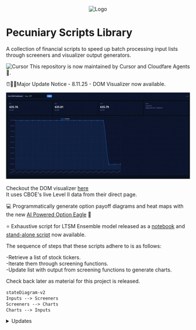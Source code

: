 <p align="center">  
<img src="https://github.com/Photon1c/PecuniaryScriptsLibrary/blob/main/inputs/logo.png?raw=true" alt="Logo"/>
</p>  
    
# Pecuniary Scripts Library

A collection of financial scripts to speed up batch processing input lists through screeners and visualizer output generators.  

![Cursor](https://camo.githubusercontent.com/496f1515f3e17ce1afe69703f2f708409cf48325a64b654e1788d9e2ea8c17c6/68747470733a2f2f61692d637572736f722e636f6d2f77702d636f6e74656e742f75706c6f6164732f323032342f30392f6c6f676f2d637572736f722d61692d706e672e77656270) This repository is now maintained by Cursor and Cloudfare Agents 🤖.

⏰🧭🏁Major Update Notice - 8.11.25 - DOM Visualizer now available.

![DOM](inputs/media/live_DOM.gif)  

Checkout the DOM visualizer [here](https://github.com/Photon1c/PecuniaryScriptsLibrary/tree/main/scripts/dashboards)  
It uses CBOE's live Level II data from their direct page.

💻 Programmatically generate option payoff diagrams and heat maps with the new [AI Powered Option Eagle](scripts/ai_powered_option_eagle.py) 🦅 

⭐ Exhaustive script for LTSM Ensemble model released as a [notebook](scripts/refined_report_builders/lstm-ml-stock-predictions.ipynb) and [stand-alone script](scripts/refined_report_builders/LSTM-prediction-ensemble-chart-forecaster.py) now available.  

The sequence of steps that these scripts adhere to is as follows:

-Retrieve a list of stock tickers.  
-Iterate them through screening functions.  
-Update list with output from screening functions to generate charts.  

Check back later as material for this project is released.


```mermaid
stateDiagram-v2
Inputs --> Screeners
Screeners --> Charts
Charts --> Inputs
```
<details>
<summary>Updates</summary>  

# Update 3.22.2025  

New [AI Powered Option Eagle](scripts/ai_powered_option_eagle.py) 🦅 is useful to visualize multi-leg strategies and identify points of interests for stocks.  

# Update 3.18.25

Comprehensive HTML [Report Maker](scripts/refined_report_builders/fin-report-nasdaq.ipynb) for stock data using Nasdaq historical data. Sample outout can be viewed [here](https://cheddarbutler.com/work/financialreports/stockreports/spy_03182025_report/). Kaggle is recommended to handle datasets like this one.

# Update 3.12.25

A powerful [Long short-term memory (LSTM) script](scripts/refined_report_builders/LSTM-prediction-ensemble-chart-forecaster.py) that calculates an ensemble of statistical measures in order to generate a chart with predictive ranges is now available. It is still being debugged, but it's powerful enough to warrant being backed up and shared for posterity ☄️ Enjoy! The script is also in a [notebook](scripts/refined_report_builders/lstm-ml-stock-predictions.ipynb) that may be run with Kaggle, Google Collab, Jupyter Notebook, etc. The runtime suggested is a GPU for faster runtimes.   

# Update 3.3.2025 - 💹

A new tool, the [Metric Visualizer](/scripts/Financial-Metric-Visualizer.ipynb) is now available.  It computes the Sharpe Ratio, Annualized Return, and Volatility to then geneate a chart.

# Update 2.24.2025 - ✏️🗒📊

The [Tangency Portfolio Advanced Report Generator](/scripts/TangencyPortfolio-Advanced-Analysis.py) is now available.  

# Update 2.22.25 -💹👀📓

The [Option AI Payoff Diagram Generator](/inputs/OptionPayoff-AI-Creator.ipynb) is now available. Also, check out the [Stock Candle Wick Analyzers](https://github.com/Photon1c/StockCandleWickAnalyzers) repository for examples of the workflow mentioned on the 2.20.25 update.

# Update 2.20.2025 - 🧠🌠⏲️

The current project workflow is under development, check back for updates:

![AI Stock Vision Flow](/inputs/aistockvision.png)
  
# Update 2.19.2025 - 💻👁️📊

The [Trading View - Chart Extractor](scripts/TradingView-ChartExtractor.ipynb) is a useful image saving script to collect stock charts that LLMs can use for vision analysis.  


# Advanced Screening Added 2.9.2025 ⚗️🔎  

A hypothetical portfolio that contains a given list of tickers may be sorted in the following manner so as to decide which positions to close and which to keep. This is for educational purposes only and is not financial advice, the concepts here are meant to build upon existing ones and branch on to new ones. The [following script](https://github.com/Photon1c/PecuniaryScriptsLibrary/blob/main/scripts/advanced_screener_portfolio_manager.py) uses the logic in the flow diagram below: 

```mermaid
flowchart TD
    A[Start] --> B{Evaluate Stock Performance}
    B -- Gain > 10% --> C{Consider for Gainers}
    B -- Loss > 5% --> D{Consider for Losers}
    
    C -- Short-Term Strategy --> G("Gainers_close: Sell and take profits")
    C -- Long-Term Strategy --> H("Gainers_keep: Hold for potential growth")
    
    D -- Loss Potential Recoverable --> I("Losers_keep: Hold and wait for improvement")
    D -- Loss Unlikely to Recover --> J("Losers_close: Sell and cut losses")
    
    B -- No Significant Change --> K["Monitor and Re-evaluate Later"]
```
</details>

